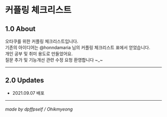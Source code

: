 커플링 체크리스트
===  

## 1.0 About
오타쿠를 위한 커플링 체크리스트입니다.   
기존의 아이디어는 @honndamaria 님의 커플링 체크리스트 표에서 얻었습니다.   
개인 공부 및 취미 용도로 만들었어요.   
질문 추가 및 기능개선 관련 수정 요청 환영합니다 ~_~

***
## 2.0 Updates
* 2021.09.07 배포

***
###### made by dpffpself / Ohikmyeong 